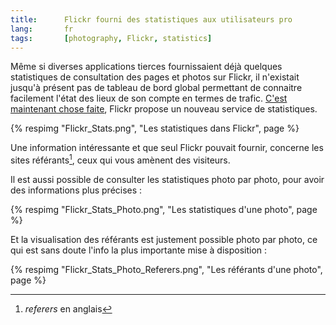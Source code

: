 ```yaml
---
title:      Flickr fourni des statistiques aux utilisateurs pro
lang:       fr
tags:       [photography, Flickr, statistics]
---
```


Même si diverses applications tierces fournissaient déjà quelques statistiques de consultation des pages et photos sur Flickr, il n'existait jusqu'à présent pas de tableau de bord global permettant de connaitre facilement l'état des lieux de son compte en termes de trafic. [C'est maintenant chose faite](http://blog.flickr.com/en/2007/12/13/stats-stats-baby/), Flickr propose un nouveau service de statistiques.

{% respimg "Flickr_Stats.png", "Les statistiques dans Flickr", page %}

Une information intéressante et que seul Flickr pouvait fournir, concerne les sites référants[^1], ceux qui vous amènent des visiteurs.

Il est aussi possible de consulter les statistiques photo par photo, pour avoir des informations plus précises :

{% respimg "Flickr_Stats_Photo.png", "Les statistiques d'une photo", page %}

Et la visualisation des référants est justement possible photo par photo, ce qui est sans doute l'info la plus importante mise à disposition :

{% respimg "Flickr_Stats_Photo_Referers.png", "Les référants d'une photo", page %}

[^1]: *referers* en anglais
